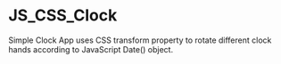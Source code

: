 # JS_CSS_Clock
Simple Clock App uses CSS transform property to rotate different clock hands according to JavaScript Date() object.
